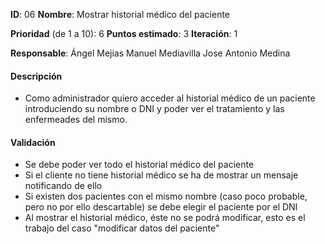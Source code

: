 **ID**: 06
**Nombre**: Mostrar historial médico del paciente

**Prioridad** (de 1 a 10): 6
**Puntos estimado**: 3
**Iteración**: 1

**Responsable**: Ángel Mejias
		 Manuel Mediavilla
		 Jose Antonio Medina 

#### Descripción

* Como administrador quiero acceder al historial médico de un paciente 
introduciendo su nombre o DNI y poder ver el tratamiento y las enfermeades del mismo.

#### Validación

* Se debe poder ver todo el historial médico del paciente
* Si el cliente no tiene historial médico se ha de mostrar un mensaje notificando de ello
* Si existen dos pacientes con el mismo nombre (caso poco probable, pero no por ello descartable)
se debe elegir el paciente por el DNI
* Al mostrar el historial médico, éste no se podrá modificar, esto es el trabajo del caso "modificar 
datos del paciente"
